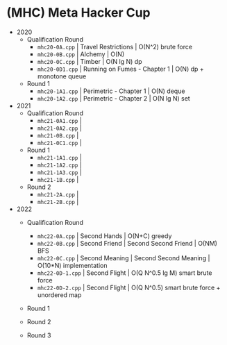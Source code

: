# (MHC) Meta Hacker Cup

-   2020
    -   Qualification Round
        -   `mhc20-0A.cpp` | Travel Restrictions | O(N^2) brute force
        -   `mhc20-0B.cpp` | Alchemy | O(N)
        -   `mhc20-0C.cpp` | Timber | O(N lg N) dp
        -   `mhc20-0D1.cpp` | Running on Fumes - Chapter 1 | O(N) dp + monotone queue
    -   Round 1
        -   `mhc20-1A1.cpp` | Perimetric - Chapter 1 | O(N) deque
        -   `mhc20-1A2.cpp` | Perimetric - Chapter 2 | O(N lg N) set
-   2021
    -   Qualification Round
        -   `mhc21-0A1.cpp` | 
        -   `mhc21-0A2.cpp` | 
        -   `mhc21-0B.cpp` | 
        -   `mhc21-0C1.cpp` | 
    -   Round 1
        -   `mhc21-1A1.cpp` | 
        -   `mhc21-1A2.cpp` | 
        -   `mhc21-1A3.cpp` | 
        -   `mhc21-1B.cpp` | 
    -   Round 2
        -   `mhc21-2A.cpp` | 
        -   `mhc21-2B.cpp` | 
-   2022
    -   Qualification Round
        -   `mhc22-0A.cpp` | Second Hands | O(N+C) greedy
        -   `mhc22-0B.cpp` | Second Friend | Second Second Friend | O(NM) BFS
        -   `mhc22-0C.cpp` | Second Meaning | Second Second Meaning | O(10*N) implementation
        -   `mhc22-0D-1.cpp` | Second Flight | O(Q N^0.5 lg M) smart brute force
        -   `mhc22-0D-2.cpp` | Second Flight | O(Q N^0.5) smart brute force + unordered map
        
    -   Round 1
        
    -   Round 2

    -   Round 3
